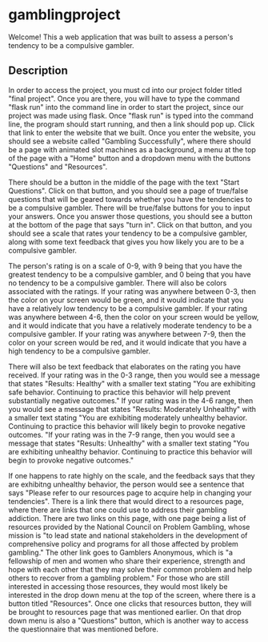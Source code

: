 # gamblingproject


Welcome! This a web application that was built to assess a person's tendency to be a compulsive gambler. 

## Description

In order to access the project, you must cd into our project folder titled "final project". Once you are there, you will have to type
the command "flask run" into the command line in order to start the project, since our project was made using flask. Once "flask run"
is typed into the command line, the program should start running, and then a link should pop up. Click that link to enter the website
that we built. Once you enter the website, you should see a website called "Gambling Successfully", where there should be a page with
animated slot machines as a background, a menu at the top of the page with a "Home" button and a dropdown menu with the buttons "Questions"
and "Resources".

There should be a button in the middle of the page with the text "Start Questions". Click on that button, and you
should see a page of true/false questions that will be geared towards whether you have the tendencies to be a compulsive gambler.
There will be true/false buttons for you to input your answers. Once you answer those questions, you should see a button at the bottom of
the page that says "turn in". Click on that button, and you should see a scale that rates your tendency to be a compulsive gambler,
along with some text feedback that gives you how likely you are to be a compulsive gambler.


The person's rating is on a scale of 0-9, with 9 being that you have the greatest tendency to be a compulsive gambler, and 0 being that you
have no tendency to be a compulsive gambler. There will also be colors associated with the ratings. If your rating was anywhere between 0-3, then
the color on your screen would be green, and it would indicate that you have a relatively low tendency to be a compulsive gambler. If your rating was anywhere
between 4-6, then the color on your screen would be yellow, and it would indicate that you have a relatively moderate tendency to be a compulsive gambler. If
your rating was anywhere between 7-9, then the color on your screen would be red, and it would indicate that you have a high tendency to be a compulsive gambler.

There will also be text feedback that elaborates on the rating you have received. If your rating was in the 0-3 range, then you would see a message that states
"Results: Healthy" with a smaller text stating "You are exhibiting safe behavior. Continuing to practice this behavior will help prevent substantially negative
outcomes." If your rating was in the 4-6 range, then you would see a message that states "Results: Moderately Unhealthy" with a smaller text stating "You are
exhibiting moderately unhealthy behavior. Continuing to practice this behavior will likely begin to provoke negative outcomes. "If your rating was in the 7-9
range, then you would see a message that states "Results: Unhealthy" with a smaller text stating "You are exhibiting unhealthy behavior. Continuing to practice
this behavior will begin to provoke negative outcomes."

If one happens to rate highly on the scale, and the feedback says that they are exhibitng unhealthy behavior, the person would see a sentence that says "Please refer
to our resources page to acquire help in changing your tendencies". There is a link there that would direct to a resources page, where there are links
that one could use to address their gambling addiction. There are two links on this page, with one page being a list of resources provided by the National Council
on Problem Gambling, whose mission is "to lead state and national stakeholders in the development of comprehensive policy and programs for all those affected by problem gambling."
The other link goes to Gamblers Anonymous, which is "a fellowship of men and women who share their experience, strength and hope with each other that they may solve their
common problem and help others to recover from a gambling problem."
For those who are still interested in accessing those resources, they would most likely be interested in the drop down menu at the top of the screen, where there is a button titled
"Resources". Once one clicks that resources button, they will be brought to resources page that was mentioned earlier. On that drop down menu is also a "Questions" button, which
is another way to access the questionnaire that was mentioned before.
